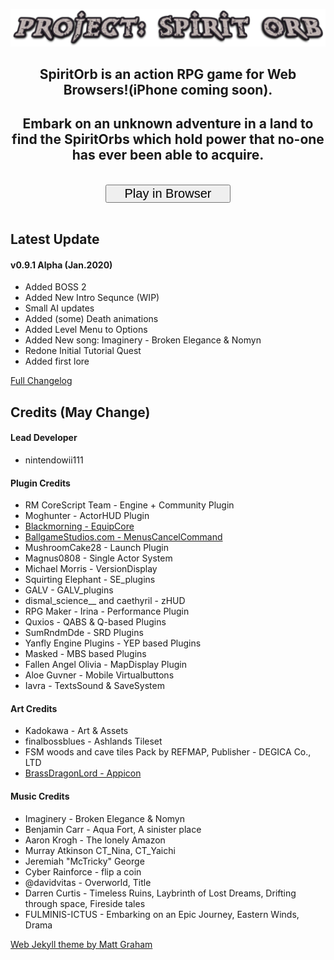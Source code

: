 ![metaimage1](/title.png)
<br>
<h2 style="text-align:center">SpiritOrb is an action RPG game for Web Browsers!(iPhone coming soon).</h2>




<!--
<h1 style="text-align:center"><a href="https://testflight.apple.com/join/b25OmrY6">Join iOS TestFlight!</a></h1>
<h1 style="text-align:center"><a href="http://spiritgames.orgfree.com/">Play in Browser</a></h1>
<p align="center"><iframe width="960" height="720" src="https://spiritgames.orgfree.com/" frameborder="0" allowfullscreen></iframe></p>
<br>
<br>
<br>
![metaimage12](/meta_launch.png)
<br>
![metaimage11](/pic1.jpg)
<br>
<br>
![metaimage10](/pic3.jpg)
<br>
![metaimage8](/pic4.jpg)
<br>
<br>
![metaimage5](/pic2.jpg)
<br>
//-->

<h2 style="text-align:center">Embark on an unknown adventure in a land to find the SpiritOrbs which hold power that no-one has ever been able to acquire.</h2>
<br>

<body>
    <div align="center">
<script type="text/javascript" src="https://ajax.googleapis.com/ajax/libs/jquery/1.6.0/jquery.min.js"></script>
<script type="text/javascript">
$(function(){
    $('#button').click(function(){ 
        if(!$('#iframe').length) {
                $('#iframeHolder').html('<iframe src="https://spiritgames.orgfree.com" width=960 height="720"></iframe>');
        }
    });   
});
</script>
<button id="button" style="font-size : 20px; width: 200px">Play in Browser</button>
<div id="iframeHolder"></div>
</div>
</body>

<br>

<h2>Latest Update</h2>

<h4>v0.9.1 Alpha (Jan.2020)</h4>
<ul>
<li>Added BOSS 2</li>
<li>Added New Intro Sequnce (WIP)</li>
<li>Small AI updates</li>
<li>Added (some) Death animations</li>
<li>Added Level Menu to Options</li>
<li>Added New song: Imaginery - Broken Elegance & Nomyn</li>
<li>Redone Initial Tutorial Quest</li>
<li>Added first lore</li>
</ul>

<a href="https://nintendowii111.github.io/spiritorb/changelog">Full Changelog</a>



<h2>Credits (May Change)</h2>

<h4>Lead Developer</h4>
<ul>
<li>nintendowii111</li>
</ul>

<h4>Plugin Credits</h4>

<ul>
<li>RM CoreScript Team - Engine + Community Plugin</li>
<li>Moghunter - ActorHUD Plugin</li>
<li><a href="https://bmscripts.weebly.com/">Blackmorning - EquipCore</a></li>
<li><a href="https://ballgamestudios.com/">BallgameStudios.com - MenusCancelCommand</a></li>
<li>MushroomCake28 - Launch Plugin</li>
<li>Magnus0808 - Single Actor System</li>
<li>Michael Morris - VersionDisplay</li>
<li>Squirting Elephant - SE_plugins</li>
<li>GALV - GALV_plugins</li>
<li>dismal_science__ and caethyril - zHUD</li>
<li>RPG Maker - Irina - Performance Plugin</li>
<li>Quxios - QABS & Q-based Plugins</li>
<li>SumRndmDde - SRD Plugins</li>
<li>Yanfly Engine Plugins - YEP based Plugins</li>
<li>Masked - MBS based Plugins</li>
<li>Fallen Angel Olivia - MapDisplay Plugin</li>
<li>Aloe Guvner - Mobile Virtualbuttons</li>
<li>Iavra - TextsSound & SaveSystem</li>
</ul>
<h4>Art Credits</h4>
<ul>
<li>Kadokawa - Art & Assets</li>
<li>finalbossblues - Ashlands Tileset</li>
<li>FSM woods and cave tiles Pack by REFMAP, Publisher - DEGICA Co., LTD</li>
<li><a href="https://www.deviantart.com/brassdragonlord">BrassDragonLord - Appicon</a></li>
</ul>
<h4>Music Credits</h4>
<ul>
<li>Imaginery - Broken Elegance & Nomyn</li>
<li>Benjamin Carr - Aqua Fort, A sinister place</li>
<li>Aaron Krogh - The lonely Amazon</li>
<li>Murray Atkinson CT_Nina, CT_Yaichi</li>
<li>Jeremiah "McTricky" George</li>
<li>Cyber Rainforce - flip a coin</li>
<li>@davidvitas - Overworld, Title</li>
<li>Darren Curtis - Timeless Ruins, Laybrinth of Lost Dreams, Drifting through space, Fireside tales</li>
<li>FULMINIS-ICTUS - Embarking on an Epic Journey, Eastern Winds, Drama</li>
</ul>

<a href="https://github.com/mattgraham/midnight/blob/master/LICENCE">Web Jekyll theme by Matt Graham</a>



<!--<h4 style="text-align:left"><a href="https://nintendowii111.github.io/spiritorb/privacypolicy">Privacy Policy</a></h4>//-->


<!-- Global site tag (gtag.js) - Google Analytics -->
<script async src="https://www.googletagmanager.com/gtag/js?id=UA-179984693-1"></script>
<script>
  window.dataLayer = window.dataLayer || [];
  function gtag(){dataLayer.push(arguments);}
  gtag('js', new Date());

  gtag('config', 'UA-179984693-1');
</script>
